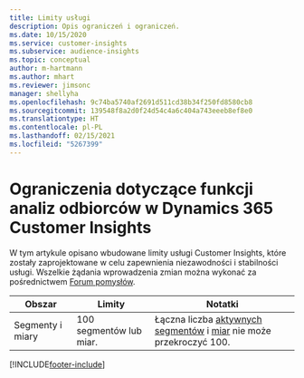 ```yaml
---
title: Limity usługi
description: Opis ograniczeń i ograniczeń.
ms.date: 10/15/2020
ms.service: customer-insights
ms.subservice: audience-insights
ms.topic: conceptual
author: m-hartmann
ms.author: mhart
ms.reviewer: jimsonc
manager: shellyha
ms.openlocfilehash: 9c74ba5740af2691d511cd38b34f250fd8580cb8
ms.sourcegitcommit: 139548f8a2d0f24d54c4a6c404a743eeeb8ef8e0
ms.translationtype: HT
ms.contentlocale: pl-PL
ms.lasthandoff: 02/15/2021
ms.locfileid: "5267399"
---
```

# <a name="service-limits-in-dynamics-365-customer-insights-audience-insights-capability"></a>Ograniczenia dotyczące funkcji analiz odbiorców w Dynamics 365 Customer Insights

W tym artykule opisano wbudowane limity usługi Customer Insights, które zostały zaprojektowane w celu zapewnienia niezawodności i stabilności usługi. Wszelkie żądania wprowadzenia zmian można wykonać za pośrednictwem [Forum pomysłów](https://go.microsoft.com/fwlink/?linkid=2074172). 
 
| Obszar  | Limity  | Notatki |
|-------------|---------------------------------------------------------------------|---------------------------------------------------------------------|
| Segmenty i miary | 100 segmentów lub miar. | Łączna liczba [aktywnych segmentów](segments.md) i [miar](measures.md) nie może przekroczyć 100.  |


[!INCLUDE[footer-include](../includes/footer-banner.md)]